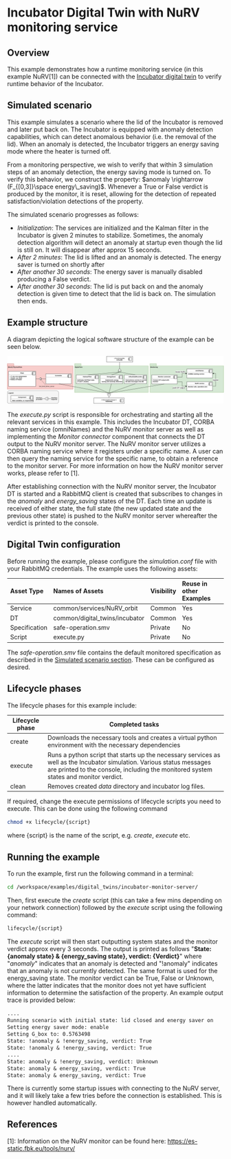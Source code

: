 # Incubator Digital Twin with NuRV monitoring service

## Overview

This example demonstrates how a runtime monitoring service (in this example NuRV[1]) can be connected with the [Incubator digital twin](../../common/digital_twins/incubator/README.md) to verify runtime behavior of the Incubator.

## Simulated scenario

This example simulates a scenario where the lid of the Incubator is removed and later put back on. The Incubator is equipped with anomaly detection capabilities, which can detect anomalous behavior (i.e. the removal of the lid). When an anomaly is detected, the Incubator triggers an energy saving mode where the heater is turned off. 

From a monitoring perspective, we wish to verify that within 3 simulation steps of an anomaly detection, the energy saving mode is turned on. To verify this behavior, we construct the property: $`anomaly \rightarrow (F_{[0,3]}\space energy\_saving)`$. Whenever a True or False verdict is produced by the monitor, it is reset, allowing for the detection of repeated satisfaction/violation detections of the property.

The simulated scenario progresses as follows:

- *Initialization*: The services are initialized and the Kalman filter in the Incubator is given 2 minutes to stabilize. Sometimes, the anomaly detection algorithm will detect an anomaly at startup even though the lid is still on. It will disappear after approx 15 seconds.
- *After 2 minutes*: The lid is lifted and an anomaly is detected. The energy saver is turned on shortly after
- *After another 30 seconds*: The energy saver is manually disabled producing a False verdict.
- *After another 30 seconds*: The lid is put back on and the anomaly detection is given time to detect that the lid is back on. The simulation then ends. 

## Example structure

A diagram depicting the logical software structure of the example can be seen below.

![DT structure](./figures/dt-structure-nurv.svg)

The _execute.py_ script is responsible for orchestrating and starting all the relevant services in this example. This includes the Incubator DT, CORBA naming service (omniNames) and the NuRV monitor server as well as implementing the *Monitor connector* component that connects the DT output to the NuRV monitor server.
The NuRV monitor server utilizes a CORBA naming service where it registers under a specific name. A user can then query the naming service for the specific name, to obtain a reference to the monitor server. For more information on how the NuRV monitor server works, please refer to [1].

After establishing connection with the NuRV monitor server, the Incubator DT is started and a RabbitMQ client is created that subscribes to changes in the *anomaly* and *energy_saving* states of the DT. Each time an update is received of either state, the full state (the new updated state and the previous other state) is pushed to the NuRV monitor server whereafter the verdict is printed to the console.   


## Digital Twin configuration

Before running the example, please configure the _simulation.conf_ file with your RabbitMQ credentials.
The example uses the following assets:

| Asset Type | Names of Assets | Visibility | Reuse in other Examples |
|:---|:---|:---|:---|
| Service | common/services/NuRV_orbit | Common | Yes |
| DT | common/digital_twins/incubator | Common | Yes |
| Specification | safe-operation.smv | Private | No |
| Script | execute.py | Private | No |

The _safe-operation.smv_ file contains the default monitored specification as described in the [Simulated scenario section](#simulated-scenario). These can be configured as desired. 

## Lifecycle phases

The lifecycle phases for this example include:

| Lifecycle phase | Completed tasks |
| ------ | ------- |
| create    | Downloads the necessary tools and creates a virtual python environment with the necessary dependencies |
| execute   | Runs a python script that starts up the necessary services as well as the Incubator simulation. Various status messages are printed to the console, including the monitored system states and monitor verdict. |
| clean     | Removes created _data_ directory and incubator log files. |

If required, change the execute permissions of lifecycle scripts you need to execute. This can be done using the following command 
```bash
chmod +x lifecycle/{script}
```
where {script} is the name of the script, e.g. _create_, _execute_ etc. 


## Running the example

To run the example, first run the following command in a terminal:
```bash
cd /workspace/examples/digital_twins/incubator-monitor-server/
```
Then, first execute the _create_ script (this can take a few mins depending on your network connection) followed by the _execute_ script using the following command:
```bash
lifecycle/{script}
```

The _execute_ script will then start outputting system states and the monitor verdict approx every 3 seconds. The output is printed as follows "__State: {anomaly state} & {energy_saving state}, verdict: {Verdict}__" where "_anomaly_" indicates that an anomaly is detected and "!anomaly" indicates that an anomaly is not currently detected. The same format is used for the energy_saving state.
The monitor verdict can be True, False or Unknown, where the latter indicates that the monitor does not yet have sufficient information to determine the satisfaction of the property.
An example output trace is provided below: 
````log
....
Running scenario with initial state: lid closed and energy saver on
Setting energy saver mode: enable
Setting G_box to: 0.5763498
State: !anomaly & !energy_saving, verdict: True
State: !anomaly & !energy_saving, verdict: True
....
State: anomaly & !energy_saving, verdict: Unknown
State: anomaly & energy_saving, verdict: True
State: anomaly & energy_saving, verdict: True
````

There is currently some startup issues with connecting to the NuRV server, and it will likely take a few tries before the connection is established. This is however handled automatically.


## References

[1]: Information on the NuRV monitor can be found here: https://es-static.fbk.eu/tools/nurv/
